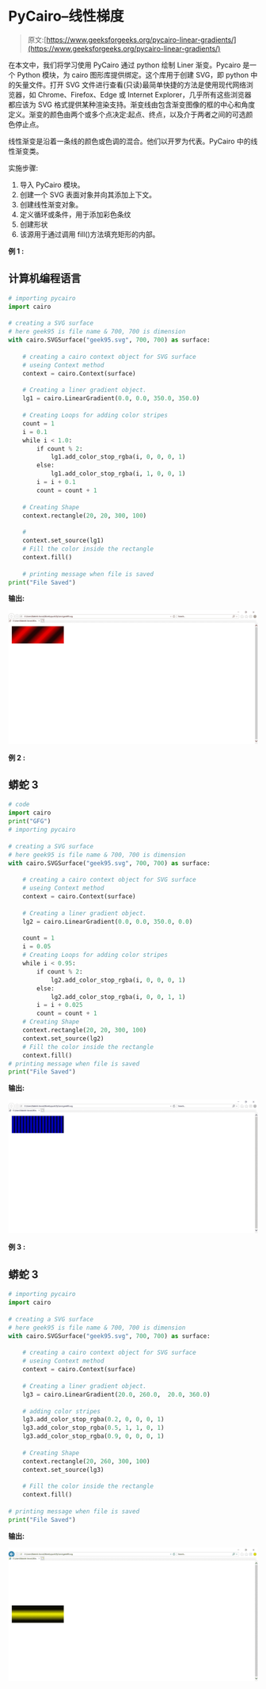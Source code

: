 # PyCairo–线性梯度

> 原文:[https://www.geeksforgeeks.org/pycairo-linear-gradients/](https://www.geeksforgeeks.org/pycairo-linear-gradients/)

在本文中，我们将学习使用 PyCairo 通过 python 绘制 Liner 渐变。Pycairo 是一个 Python 模块，为 cairo 图形库提供绑定。这个库用于创建 SVG，即 python 中的矢量文件。打开 SVG 文件进行查看(只读)最简单快捷的方法是使用现代网络浏览器，如 Chrome、Firefox、Edge 或 Internet Explorer，几乎所有这些浏览器都应该为 SVG 格式提供某种渲染支持。渐变线由包含渐变图像的框的中心和角度定义。渐变的颜色由两个或多个点决定:起点、终点，以及介于两者之间的可选颜色停止点。

线性渐变是沿着一条线的颜色或色调的混合。他们以开罗为代表。PyCairo 中的线性渐变类。

实施步骤:

1.  导入 PyCairo 模块。
2.  创建一个 SVG 表面对象并向其添加上下文。
3.  创建线性渐变对象。
4.  定义循环或条件，用于添加彩色条纹
5.  创建形状
6.  该源用于通过调用 fill()方法填充矩形的内部。

**例 1 :**

## 计算机编程语言

```py
# importing pycairo
import cairo

# creating a SVG surface
# here geek95 is file name & 700, 700 is dimension
with cairo.SVGSurface("geek95.svg", 700, 700) as surface:

    # creating a cairo context object for SVG surface
    # useing Context method
    context = cairo.Context(surface)

    # Creating a liner gradient object.
    lg1 = cairo.LinearGradient(0.0, 0.0, 350.0, 350.0)

    # Creating Loops for adding color stripes
    count = 1
    i = 0.1
    while i < 1.0:
        if count % 2:
            lg1.add_color_stop_rgba(i, 0, 0, 0, 1)
        else:
            lg1.add_color_stop_rgba(i, 1, 0, 0, 1)
        i = i + 0.1
        count = count + 1

    # Creating Shape
    context.rectangle(20, 20, 300, 100)

    #
    context.set_source(lg1)
    # Fill the color inside the rectangle
    context.fill()

    # printing message when file is saved
print("File Saved")
```

**输出:**

![](img/01b78ac6c33a46d1472f4a2cdcdf25fb.png)

**例 2 :**

## 蟒蛇 3

```py
# code
import cairo
print("GFG")
# importing pycairo

# creating a SVG surface
# here geek95 is file name & 700, 700 is dimension
with cairo.SVGSurface("geek95.svg", 700, 700) as surface:

    # creating a cairo context object for SVG surface
    # useing Context method
    context = cairo.Context(surface)

    # Creating a liner gradient object.
    lg2 = cairo.LinearGradient(0.0, 0.0, 350.0, 0.0)

    count = 1
    i = 0.05
    # Creating Loops for adding color stripes
    while i < 0.95:
        if count % 2:
            lg2.add_color_stop_rgba(i, 0, 0, 0, 1)
        else:
            lg2.add_color_stop_rgba(i, 0, 0, 1, 1)
        i = i + 0.025
        count = count + 1
    # Creating Shape
    context.rectangle(20, 20, 300, 100)
    context.set_source(lg2)
    # Fill the color inside the rectangle
    context.fill()
# printing message when file is saved
print("File Saved")
```

**输出:**

![](img/c7ee51c8d9fb556bbbee0a48e76dcb00.png)

**例 3 :**

## 蟒蛇 3

```py
# importing pycairo
import cairo

# creating a SVG surface
# here geek95 is file name & 700, 700 is dimension
with cairo.SVGSurface("geek95.svg", 700, 700) as surface:

    # creating a cairo context object for SVG surface
    # useing Context method
    context = cairo.Context(surface)

    # Creating a liner gradient object.
    lg3 = cairo.LinearGradient(20.0, 260.0,  20.0, 360.0)

    # adding color stripes
    lg3.add_color_stop_rgba(0.2, 0, 0, 0, 1)
    lg3.add_color_stop_rgba(0.5, 1, 1, 0, 1)
    lg3.add_color_stop_rgba(0.9, 0, 0, 0, 1)

    # Creating Shape
    context.rectangle(20, 260, 300, 100)
    context.set_source(lg3)

    # Fill the color inside the rectangle
    context.fill()

# printing message when file is saved
print("File Saved")
```

**输出:**

![](img/40bee8b621a41e99c9ec3d72252daabc.png)